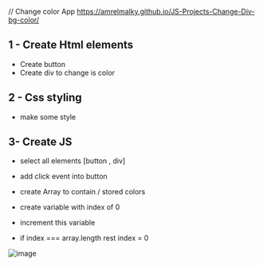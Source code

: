 // Change color App https://amrelmalky.github.io/JS-Projects-Change-Div-bg-color/


1 - Create Html elements 
----------------------------
- Create button
- Create div to change is color

2 - Css styling
----------------------------
- make some style


3- Create JS
------------------------------
- select all elements [button , div]
  
- add click event into button 
  
- create Array to contain / stored colors 
  
- create variable with index of 0
  
- increment this variable 

- if index === array.length  rest index = 0

![image](https://user-images.githubusercontent.com/69693889/164330598-ec305e8b-13dc-4dcf-8d88-62250599b2b6.png)
